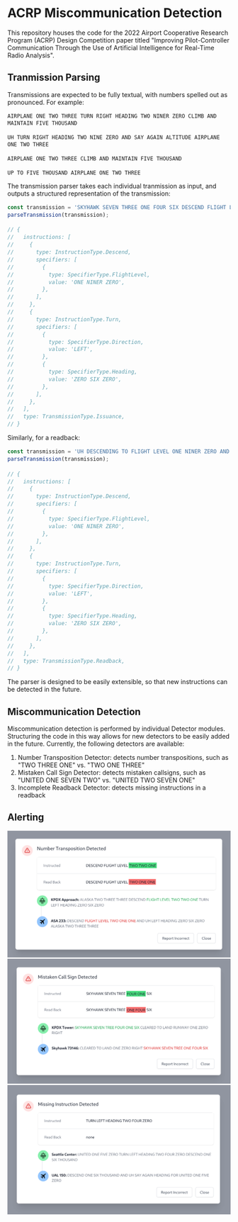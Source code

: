 # ACRP Miscommunication Detection

This repository houses the code for the 2022 Airport Cooperative Research
Program (ACRP) Design Competition paper titled "Improving Pilot-Controller
Communication Through the Use of Artificial Intelligence for Real-Time Radio
Analysis".

## Tranmission Parsing

Transmissions are expected to be fully textual, with numbers spelled out as
pronounced. For example:

```
AIRPLANE ONE TWO THREE TURN RIGHT HEADING TWO NINER ZERO CLIMB AND MAINTAIN FIVE THOUSAND

UH TURN RIGHT HEADING TWO NINE ZERO AND SAY AGAIN ALTITUDE AIRPLANE ONE TWO THREE

AIRPLANE ONE TWO THREE CLIMB AND MAINTAIN FIVE THOUSAND

UP TO FIVE THOUSAND AIRPLANE ONE TWO THREE
```

The transmission parser takes each individual tranmission as input, and outputs
a structured representation of the transmission:

```ts
const transmission = 'SKYHAWK SEVEN THREE ONE FOUR SIX DESCEND FLIGHT LEVEL ONE NINER ZERO AND UH TURN LEFT HEADING ZERO SIX ZERO';
parseTransmission(transmission);

// {
//   instructions: [
//     {
//       type: InstructionType.Descend,
//       specifiers: [
//         {
//           type: SpecifierType.FlightLevel,
//           value: 'ONE NINER ZERO',
//         },
//       ],
//     },
//     {
//       type: InstructionType.Turn,
//       specifiers: [
//         {
//           type: SpecifierType.Direction,
//           value: 'LEFT',
//         },
//         {
//           type: SpecifierType.Heading,
//           value: 'ZERO SIX ZERO',
//         },
//       ],
//     },
//   ],
//   type: TransmissionType.Issuance,
// }
```

Similarly, for a readback:

```ts
const transmission = 'UH DESCENDING TO FLIGHT LEVEL ONE NINER ZERO AND TURNING LEFT HEADING ZERO SIX ZERO SKYHAWK SEVEN THREE ONE FOUR SIX';
parseTransmission(transmission);

// {
//   instructions: [
//     {
//       type: InstructionType.Descend,
//       specifiers: [
//         {
//           type: SpecifierType.FlightLevel,
//           value: 'ONE NINER ZERO',
//         },
//       ],
//     },
//     {
//       type: InstructionType.Turn,
//       specifiers: [
//         {
//           type: SpecifierType.Direction,
//           value: 'LEFT',
//         },
//         {
//           type: SpecifierType.Heading,
//           value: 'ZERO SIX ZERO',
//         },
//       ],
//     },
//   ],
//   type: TransmissionType.Readback,
// }
```

The parser is designed to be easily extensible, so that new instructions can be
detected in the future.

## Miscommunication Detection

Miscommunication detection is performed by individual Detector modules.
Structuring the code in this way allows for new detectors to be easily added in
the future. Currently, the following detectors are available:

1. Number Transposition Detector: detects number transpositions, such as "TWO THREE ONE" vs. "TWO ONE THREE"
1. Mistaken Call Sign Detector: detects mistaken callsigns, such as "UNITED ONE SEVEN TWO" vs. "UNITED TWO SEVEN ONE"
1. Incomplete Readback Detector: detects missing instructions in a readback

## Alerting

![](images/alert_number_transposition.png)
![](images/alert_mistaken_callsign.png)
![](images/alert_missing_instruction.png)
